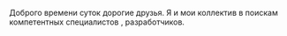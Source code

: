 Доброго времени суток дорогие друзья. 
Я и мои коллектив в поискам компетентных специалистов , разработчиков.
